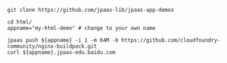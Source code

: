 
    git clone https://github.com/jpaas-lib/jpaas-app-demos

    cd html/
    appname="my-html-demo" # change to your own name

    jpaas push ${appname} -i 1 -m 64M -b https://github.com/cloudfoundry-community/nginx-buildpack.git
    curl ${appname}.jpaas-edu.baidu.com

